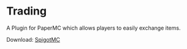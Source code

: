 # Trading
A Plugin for PaperMC which allows players to easily exchange items.

Download: [SpigotMC](https://www.spigotmc.org/resources/trading.102483/)
